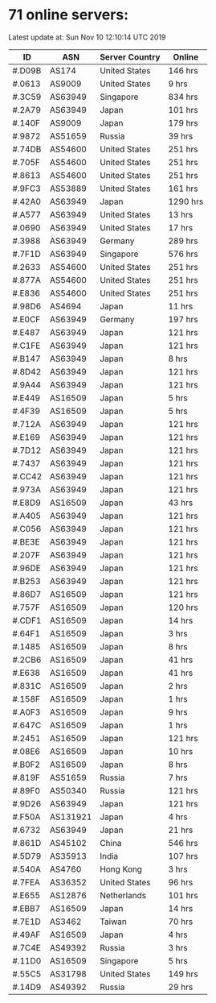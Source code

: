 # 71 online servers:

Latest update at: Sun Nov 10 12:10:14 UTC 2019

| ID | ASN | Server Country | Online |
| -- | --- | -------------- | ------ |
| #.D09B | AS174 | United States | 146 hrs |
| #.0613 | AS9009 | United States | 9 hrs |
| #.3C59 | AS63949 | Singapore | 834 hrs |
| #.2A79 | AS63949 | Japan | 101 hrs |
| #.140F | AS9009 | Japan | 179 hrs |
| #.9872 | AS51659 | Russia | 39 hrs |
| #.74DB | AS54600 | United States | 251 hrs |
| #.705F | AS54600 | United States | 251 hrs |
| #.8613 | AS54600 | United States | 251 hrs |
| #.9FC3 | AS53889 | United States | 161 hrs |
| #.42A0 | AS63949 | Japan | 1290 hrs |
| #.A577 | AS63949 | United States | 13 hrs |
| #.0690 | AS63949 | United States | 17 hrs |
| #.3988 | AS63949 | Germany | 289 hrs |
| #.7F1D | AS63949 | Singapore | 576 hrs |
| #.2633 | AS54600 | United States | 251 hrs |
| #.877A | AS54600 | United States | 251 hrs |
| #.E836 | AS54600 | United States | 251 hrs |
| #.98D6 | AS4694 | Japan | 11 hrs |
| #.E0CF | AS63949 | Germany | 197 hrs |
| #.E487 | AS63949 | Japan | 121 hrs |
| #.C1FE | AS63949 | Japan | 121 hrs |
| #.B147 | AS63949 | Japan | 8 hrs |
| #.8D42 | AS63949 | Japan | 121 hrs |
| #.9A44 | AS63949 | Japan | 121 hrs |
| #.E449 | AS16509 | Japan | 5 hrs |
| #.4F39 | AS16509 | Japan | 5 hrs |
| #.712A | AS63949 | Japan | 121 hrs |
| #.E169 | AS63949 | Japan | 121 hrs |
| #.7D12 | AS63949 | Japan | 121 hrs |
| #.7437 | AS63949 | Japan | 121 hrs |
| #.CC42 | AS63949 | Japan | 121 hrs |
| #.973A | AS63949 | Japan | 121 hrs |
| #.E8D9 | AS16509 | Japan | 43 hrs |
| #.A405 | AS63949 | Japan | 121 hrs |
| #.C056 | AS63949 | Japan | 121 hrs |
| #.BE3E | AS63949 | Japan | 121 hrs |
| #.207F | AS63949 | Japan | 121 hrs |
| #.96DE | AS63949 | Japan | 121 hrs |
| #.B253 | AS63949 | Japan | 121 hrs |
| #.86D7 | AS16509 | Japan | 121 hrs |
| #.757F | AS16509 | Japan | 120 hrs |
| #.CDF1 | AS16509 | Japan | 14 hrs |
| #.64F1 | AS16509 | Japan | 3 hrs |
| #.1485 | AS16509 | Japan | 8 hrs |
| #.2CB6 | AS16509 | Japan | 41 hrs |
| #.E638 | AS16509 | Japan | 41 hrs |
| #.831C | AS16509 | Japan | 2 hrs |
| #.158F | AS16509 | Japan | 1 hrs |
| #.A0F3 | AS16509 | Japan | 9 hrs |
| #.647C | AS16509 | Japan | 1 hrs |
| #.2451 | AS16509 | Japan | 121 hrs |
| #.08E6 | AS16509 | Japan | 10 hrs |
| #.B0F2 | AS16509 | Japan | 8 hrs |
| #.819F | AS51659 | Russia | 7 hrs |
| #.89F0 | AS50340 | Russia | 121 hrs |
| #.9D26 | AS63949 | Japan | 121 hrs |
| #.F50A | AS131921 | Japan | 4 hrs |
| #.6732 | AS63949 | Japan | 21 hrs |
| #.861D | AS45102 | China | 546 hrs |
| #.5D79 | AS35913 | India | 107 hrs |
| #.540A | AS4760 | Hong Kong | 3 hrs |
| #.7FEA | AS36352 | United States | 96 hrs |
| #.E655 | AS12876 | Netherlands | 101 hrs |
| #.EBB7 | AS16509 | Japan | 14 hrs |
| #.7E1D | AS3462 | Taiwan | 70 hrs |
| #.49AF | AS16509 | Japan | 4 hrs |
| #.7C4E | AS49392 | Russia | 3 hrs |
| #.11D0 | AS16509 | Singapore | 5 hrs |
| #.55C5 | AS31798 | United States | 149 hrs |
| #.14D9 | AS49392 | Russia | 29 hrs |

